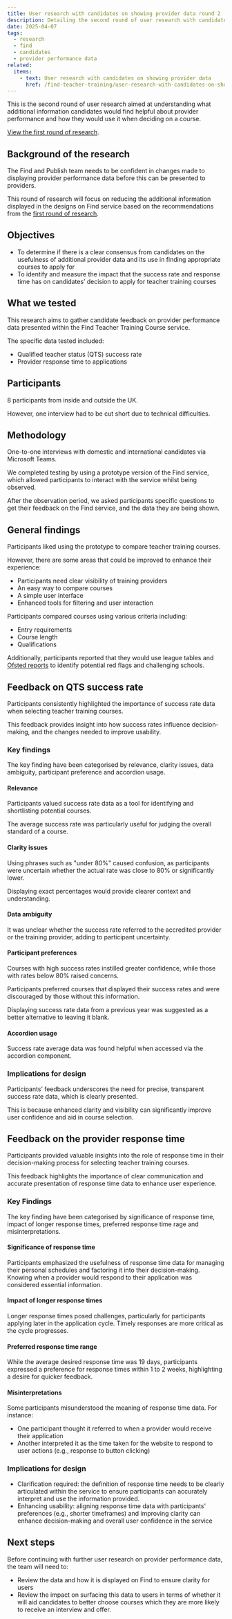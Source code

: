 ```yaml
---
title: User research with candidates on showing provider data round 2
description: Detailing the second round of user research with candidates about showing additional provider data
date: 2025-04-07
tags:
  - research
  - find
  - candidates
  - provider performance data
related:
  items:
    - text: User research with candidates on showing provider data
      href: /find-teacher-training/user-research-with-candidates-on-showing-provider-data/
---
```


This is the second round of user research aimed at understanding what additional information candidates would find helpful about provider performance and how they would use it when deciding on a course.

[View the first round of research](/find-teacher-training/user-research-with-candidates-on-showing-provider-data/).

## Background of the research

The Find and Publish team needs to be confident in changes made to displaying provider performance data before this can be presented to providers.

This round of research will focus on reducing the additional information displayed in the designs on Find service based on the recommendations from the [first round of research](/find-teacher-training/user-research-with-candidates-on-showing-provider-data/).

## Objectives

- To determine if there is a clear consensus from candidates on the usefulness of additional provider data and its use in finding appropriate courses to apply for
- To identify and measure the impact that the success rate and response time has on candidates’ decision to apply for teacher training courses

## What we tested

This research aims to gather candidate feedback on provider performance data presented within the Find Teacher Training Course service.

The specific data tested included:

- Qualified teacher status (QTS) success rate
- Provider response time to applications

## Participants

8 participants from inside and outside the UK.

However, one interview had to be cut short due to technical difficulties.

## Methodology

One-to-one interviews with domestic and international candidates via Microsoft Teams.

We completed testing by using a prototype version of the Find service, which allowed participants to interact with the service whilst being observed.

After the observation period, we asked participants specific questions to get their feedback on the Find service, and the data they are being shown.

## General findings

Participants liked using the prototype to compare teacher training courses.

However, there are some areas that could be improved to enhance their experience:

- Participants need clear visibility of training providers
- An easy way to compare courses
- A simple user interface
- Enhanced tools for filtering and user interaction

Participants compared courses using various criteria including:

- Entry requirements
- Course length
- Qualifications

Additionally, participants reported that they would use league tables and [Ofsted reports](https://reports.ofsted.gov.uk/) to identify potential red flags and challenging schools.

## Feedback on QTS success rate

Participants consistently highlighted the importance of success rate data when selecting teacher training courses.

This feedback provides insight into how success rates influence decision-making, and the changes needed to improve usability.

### Key findings

The key finding have been categorised by relevance, clarity issues, data ambiguity, participant preference and accordion usage.

#### Relevance

Participants valued success rate data as a tool for identifying and shortlisting potential courses.

The average success rate was particularly useful for judging the overall standard of a course.

#### Clarity issues

Using phrases such as "under 80%" caused confusion, as participants were uncertain whether the actual rate was close to 80% or significantly lower.

Displaying exact percentages would provide clearer context and understanding.

#### Data ambiguity

It was unclear whether the success rate referred to the accredited provider or the training provider, adding to participant uncertainty.

#### Participant preferences

Courses with high success rates instilled greater confidence, while those with rates below 80% raised concerns.

Participants preferred courses that displayed their success rates and were discouraged by those without this information.

Displaying success rate data from a previous year was suggested as a better alternative to leaving it blank.

#### Accordion usage

Success rate average data was found helpful when accessed via the accordion component.

### Implications for design

Participants’ feedback underscores the need for precise, transparent success rate data, which is clearly presented.

This is because enhanced clarity and visibility can significantly improve user confidence and aid in course selection.

## Feedback on the provider response time

Participants provided valuable insights into the role of response time in their decision-making process for selecting teacher training courses.

This feedback highlights the importance of clear communication and accurate presentation of response time data to enhance user experience.

### Key Findings

The key finding have been categorised by significance of response time, impact of longer response times, preferred response time rage and misinterpretations.

#### Significance of response time

Participants emphasized the usefulness of response time data for managing their personal schedules and factoring it into their decision-making. Knowing when a provider would respond to their application was considered essential information.

#### Impact of longer response times

Longer response times posed challenges, particularly for participants applying later in the application cycle. Timely responses are more critical as the cycle progresses.

#### Preferred response time range

While the average desired response time was 19 days, participants expressed a preference for response times within 1 to 2 weeks, highlighting a desire for quicker feedback.

#### Misinterpretations

Some participants misunderstood the meaning of response time data. For instance:

- One participant thought it referred to when a provider would receive their application
- Another interpreted it as the time taken for the website to respond to user actions (e.g., response to button clicking)

### Implications for design

- Clarification required: the definition of response time needs to be clearly articulated within the service to ensure participants can accurately interpret and use the information provided.
- Enhancing usability: aligning response time data with participants' preferences (e.g., shorter timeframes) and improving clarity can enhance decision-making and overall user confidence in the service

## Next steps

Before continuing with further user research on provider performance data, the team will need to:

- Review the data and how it is displayed on Find to ensure clarity for users
- Review the impact on surfacing this data to users in terms of whether it will aid candidates to better choose courses which they are more likely to receive an interview and offer.
